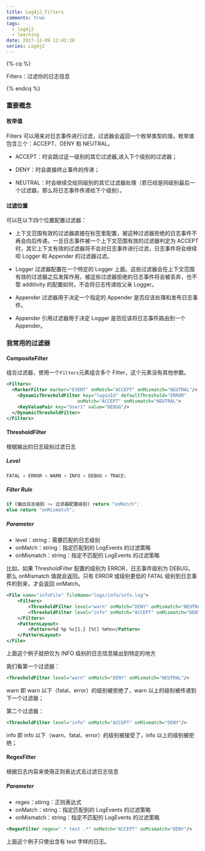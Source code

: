 ```yaml
---
title: Log4j2_Filters
comments: true
tags:
  - log4j2
  - learning
date: 2017-12-09 12:41:20
series: Log4j2
---
```


{% cq %}

Filters：过滤你的日志信息

{% endcq %}

<!-- more -->

### 重要概念

#### 枚举值

Filters 可以用来对日志事件进行过滤，过滤器会返回一个枚举类型的值，枚举值包含三个：ACCEPT、DENY 和 NEUTRAL。

- ACCEPT：时会跳过这一级别的其它过滤器,进入下个级别的过滤器；

- DENY：时会直接终止事件的传递；

- NEUTRAL：时会继续交给同级别的其它过滤器处理（若已经是同级别最后一个过滤器，那么将日志事件传递给下个级别）。

#### 过滤位置

可以在以下四个位置配置过滤器：

- 上下文范围有效的过滤器直接在<Configuration>标签里配置，被这种过滤器拒绝的日志事件不再会向后传递。一旦日志事件被一个上下文范围有效的过滤器判定为 ACCEPT 时，其它上下文有效的过滤器将不会对日志事件进行过滤，日志事件将会继续呗 Logger 和 Appender 的过滤器过滤。

- Logger 过滤器配置在一个特定的 Logger 上面。这些过滤器会在上下文范围有效的过滤器之后发挥作用，被这些过滤器拒绝的日志事件将会被丢弃，也不管 additivity 的配置如何，不会将日志传递给父亲 Logger。

- Appender 过滤器用于决定一个指定的 Appender 是否应该处理和发布日志事件。

- Appender 引用过滤器用于决定 Logger 是否应该将日志事件路由到一个 Appender。

### 我常用的过滤器

#### CompositeFilter

组合过滤器，使用一个`Filters`元素组合多个 Filter，这个元素没有其他参数。

```xml
<Filters>
  <MarkerFilter marker="EVENT" onMatch="ACCEPT" onMismatch="NEUTRAL"/>
    <DynamicThresholdFilter key="loginId" defaultThreshold="ERROR"
                          onMatch="ACCEPT" onMismatch="NEUTRAL">
    <KeyValuePair key="User1" value="DEBUG"/>
  </DynamicThresholdFilter>
</Filters>
```

#### ThresholdFilter

根据输出的日志级别过滤日志

##### Level

```js
FATAL < ERROR < WARN < INFO < DEBUG < TRACE;
```

##### Filter Rule

```js
if (输出日志级别 <= 过滤器配置级别) return "onMatch";
else return "onMismatch";
```

##### Parameter

- level：string：需要匹配的日志级别
- onMatch：string：指定匹配到的 LogEvents 的过滤策略
- onMismatch：string：指定不匹配的 LogEvents 的过滤策略

比如，如果 ThresholdFilter 配置的级别为 ERROR，日志事件级别为 DEBUG，那么 onMismatch 值就会返回。只有 ERROR 或级别更低的 FATAL 级别到日志事件的到来，才会返回 onMatch。

```xml
<File name="infoFile" fileName="logs/info/info.log">
    <Filters>
        <ThresholdFilter level="warn" onMatch="DENY" onMismatch="NEUTRAL"/>
        <ThresholdFilter level="info" onMatch="ACCEPT" onMismatch="DENY"/>
    </Filters>
    <PatternLayout>
        <Pattern>%d %p %c{1.} [%t] %m%n</Pattern>
    </PatternLayout>
</File>
```

上面这个例子就把仅为 INFO 级别的日志信息输出到特定的地方

我们看第一个过滤器：

```xml
<ThresholdFilter level="warn" onMatch="DENY" onMismatch="NEUTRAL"/>
```

warn 即 warn 以下（fatal、error）的级别被拒绝了，warn 以上的级别被传递到下一个过滤器；

第二个过滤器：

```xml
<ThresholdFilter level="info" onMatch="ACCEPT" onMismatch="DENY"/>
```

info 即 info 以下（warn、fatal、error）的级别被接受了，info 以上的级别被拒绝；

#### RegexFilter

根据日志内容来使用正则表达式去过滤日志信息

##### Parameter

- regex：stirng：正则表达式
- onMatch：string：指定匹配到的 LogEvents 的过滤策略
- onMismatch：string：指定不匹配的 LogEvents 的过滤策略

```xml
<RegexFilter regex=".* test .*" onMatch="ACCEPT" onMismatch="DENY"/>
```

上面这个例子只使出含有 test 字样的日志。
